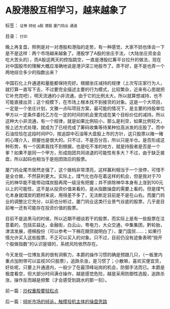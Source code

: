# A股港股互相学习，越来越象了

标签： `证券` `财经` `a股` `港股` `厦门钨业` `通道` 

目录： `打印`

晚上再复盘，照例是对一对港股和港指的走势，有一种感觉，大家不妨也体会一下是不是这样：两个市场越来越象了。港股学了A股的坐庄手法，（大陆坐庄资金会吃大苦头的），而A股这两天的控指跳空，一直是港股红筹平台拉升的做法，现在对中国股市的理解大概应准确地说是港沪深三地股市了。弄不好，是不是也弄一个两地综合多少的指数出来？



中国石化上升通道和量能都保持完好。根据坐庄减持的规律（上次写庄家行为人，就打算一直写下去，不过要完全描述主要的行为模式，比较繁杂，近来有心思就把它补充完吧），明天流通的小非流通，由于它的比例太大，所以就算想减持，也不可能直接出货；这个规模下，在市场上根本找不到接货的对象。这是一个大项目，一定是一个坐庄计划，文雅一点叫项目方案，最可能的情况下，是主要的持股单位甲方以一定条件委托乙方在一定的时间的机会里完成在某个目标价位的减持。所以这种大小非流通，有一个规律，就是如果比例较小，那么是利空，如果比例较大，按上述方式处理，就成为了已经完成了筹码收集等待某种拉高派发的庄股了。而中石油恰恰在这段时间IPO，按追踪中石油等大盘股上市的方针，这只股票以赌一赌的心理介入，把握也是很大的。只不过，不是百分百，所以只是半仓。是否形成这种形势，有一个因素我找不到根据，也是吃不准的地方，就是持股者是否是一个爹？如果不是同一个甲方，形成抱团共同进退的可能性有多大？不过，由于缺乏接盘，所以起码也相当于是抱团效应的股票。



厦门钨业尾市居然走强了，这个拨档非常漂亮，这样赢利相当于一个涨停，可惜不是全仓做，不然获利更大。实际上，煤气化也存在着这样的机会，但是我对于70元的神华能不能带动煤炭股再爬一级没有把握；并不排除神华本身有上涨到100元以上的可能性，这不是从投资价值来看的，是从指数操盘的需要上看的。但是煤气化本身就煤炭的题材来说，用得差不多了，无法断定目前是不是在山右。而厦门钨业的调整比它充分，以前也分析过，厦门钨业这类行业景气谷底的股票，几乎是目前唯一还有可能存在投资价值的股票。



目前不是追黑马的时侯，所以近期不细谈若干的股票，而实际上是有一些股票在注意着的，包括实益达，金融街，白云山，粤电力，大众交通，中集集团，黔轮胎，津滨发展，德棉股份（可以参考一下棉花期货就明白了），厦门国贸……；如果行情允许买入这些股票，不乏可以买入的对象。只不过，目前仍没有迹象表明“抛开个股做指数”的认识是错的，系统风险依然存在。



今天发现一位博友真的很有洞察力，本爵的操作习惯的确是预跟几只，（一板里内重点加附带可以监视30只股票），追跌杀涨，是习惯了；小散嘛，喜欢买便宜货，好处呢，只要上升通道内，一般少了在最顶峰站岗的机会，防御手法而已。本爵是极度看空，但大部分时间满仓操作，越是感觉危险，越是采用防御性选股，追跌杀涨，操作反而越是频繁（才会感受到跳水的那一刻）。













前一篇：[炒权重股要轻松点](../../../2007/10/9/炒权重股要轻松点.md)

后一篇：[倾听市场的倾诉，触摸投机主体的操盘思路](../../../2007/10/9/倾听市场的倾诉，触摸投机主体的操盘思路.md)